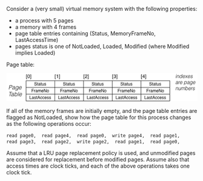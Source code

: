 Consider a (very small) virtual memory system with the following properties:
- a process with 5 pages
- a memory with 4 frames
- page table entries containing (Status, MemoryFrameNo, LastAccessTime)
- pages status is one of NotLoaded, Loaded, Modified (where Modified implies Loaded)

Page table:

![q10](q10.png)


If all of the memory frames are initially empty, and the page table entries are flagged as NotLoaded, show how the page table for this process changes as the following operations occur:

```
read page0,  read page4,  read page0,  write page4,  read page1,
read page3,  read page2,  write page2,  read page1,  read page0,
```

Assume that a LRU page replacement policy is used, and unmodified pages are considered for replacement before modified pages. Assume also that access times are clock ticks, and each of the above operations takes one clock tick.
